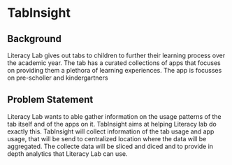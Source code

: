 # TabInsight

## Background 
Literacy Lab gives out tabs to children to further their learning process over the academic year. The tab has a curated collections of apps that focuses on providing them a plethora of learning experiences. The app is focusses on pre-scholler and kindergartners

## Problem Statement
Literacy Lab wants to able gather information on the usage patterns of the tab itself and of the apps on it.  TabInsight aims at helping Literacy lab do exactly this. TabInsight will collect information of the tab usage and app usage, that will be send to centralized location where the data will be aggregated. The collecte data will be sliced and diced and to provide in depth analytics that Literacy Lab can use.
